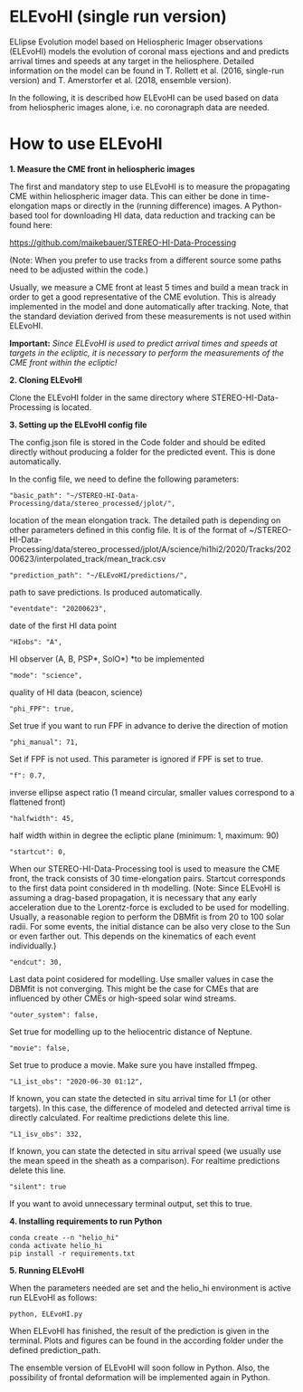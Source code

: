 # ELEvoHI (single run version)
ELlipse Evolution model based on Heliospheric Imager observations (ELEvoHI) models the evolution of coronal mass ejections and and predicts arrival times and speeds at any target in the heliosphere. Detailed information on the model can be found in T. Rollett et al. (2016, single-run version) and T. Amerstorfer et al. (2018, ensemble version).

In the following, it is described how ELEvoHI can be used based on data from heliospheric images alone, i.e. no coronagraph data are needed.

# How to use ELEvoHI

**1. Measure the CME front in heliospheric images**

The first and mandatory step to use ELEvoHI is to measure the propagating CME within heliospheric imager data. This can either be done in time-elongation maps or directly in the (running difference) images.
A Python-based tool for downloading HI data, data reduction and tracking can be found here:

https://github.com/maikebauer/STEREO-HI-Data-Processing

(Note: When you prefer to use tracks from a different source some paths need to be adjusted within the code.)

Usually, we measure a CME front at least 5 times and build a mean track in order to get a good representative of the CME evolution. This is already implemented in the model and done automatically after tracking.
Note, that the standard deviation derived from these measurements is not used within ELEvoHI.

**Important:** *Since ELEvoHI is used to predict arrival times and speeds at targets in the ecliptic, it is necessary to perform the measurements of the CME front within the ecliptic!*

**2. Cloning ELEvoHI**

Clone the ELEvoHI folder in the same directory where STEREO-HI-Data-Processing is located.

**3. Setting up the ELEvoHI config file**

The config.json file is stored in the Code folder and should be edited directly without producing a folder for the predicted event. This is done automatically.

In the config file, we need to define the following parameters:

    "basic_path": "~/STEREO-HI-Data-Processing/data/stereo_processed/jplot/",
location of the mean elongation track. The detailed path is depending on other parameters defined in this config file.
It is of the format of ~/STEREO-HI-Data-Processing/data/stereo_processed/jplot/A/science/hi1hi2/2020/Tracks/20200623/interpolated_track/mean_track.csv

    "prediction_path": "~/ELEvoHI/predictions/",
path to save predictions. Is produced automatically.

    "eventdate": "20200623",
date of the first HI data point

    "HIobs": "A",
HI observer (A, B, PSP*, SolO*)
*to be implemented

    "mode": "science",
quality of HI data (beacon, science)

    "phi_FPF": true,
Set true if you want to run FPF in advance to derive the direction of motion

    "phi_manual": 71,
Set if FPF is not used. This parameter is ignored if FPF is set to true.

    "f": 0.7,
inverse ellipse aspect ratio (1 meand circular, smaller values correspond to a flattened front)

    "halfwidth": 45,
half width within in degree the ecliptic plane (minimum: 1, maximum: 90)

    "startcut": 0,
When our STEREO-HI-Data-Processing tool is used to measure the CME front, the track consists of 30 time-elongation pairs.
Startcut corresponds to the first data point considered in th modelling.
(Note: Since ELEvoHI is assuming a drag-based propagation, it is necessary that any early acceleration due to the Lorentz-force is excluded to be used for modelling. Usually, a reasonable region to perform the DBMfit is from 20 to 100 solar radii. For some events, the initial distance can be also very close to the Sun or even farther out. This depends on the kinematics of each event individually.)

    "endcut": 30,
Last data point cosidered for modelling. Use smaller values in case the DBMfit is not converging.
This might be the case for CMEs that are influenced by other CMEs or high-speed solar wind streams.

    "outer_system": false,
Set true for modelling up to the heliocentric distance of Neptune.
  
    "movie": false,
Set true to produce a movie. Make sure you have installed ffmpeg.

    "L1_ist_obs": "2020-06-30 01:12",
If known, you can state the detected in situ arrival time for L1 (or other targets). In this case, the difference of modeled and detected arrival time is directly calculated.
For realtime predictions delete this line.

    "L1_isv_obs": 332,
If known, you can state the detected in situ arrival speed (we usually use the mean speed in the sheath as a comparison).
For realtime predictions delete this line.

    "silent": true
If you want to avoid unnecessary terminal output, set this to true.

**4. Installing requirements to run Python**

    conda create --n "helio_hi"
    conda activate helio_hi
    pip install -r requirements.txt

**5. Running ELEvoHI**
        
When the parameters needed are set and the helio_hi environment is active run ELEvoHI as follows:

    python, ELEvoHI.py

When ELEvoHI has finished, the result of the prediction is given in the terminal. Plots and figures can be found in the according folder under the defined prediction_path.

The ensemble version of ELEvoHI will soon follow in Python. Also, the possibility of frontal deformation will be implemented again in Python.









